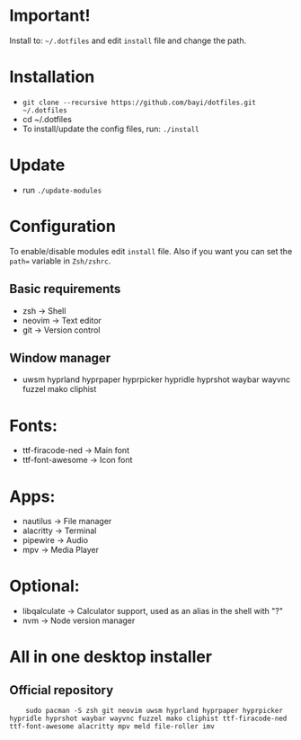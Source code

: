 
# Important!
Install to: `~/.dotfiles` and edit `install` file and change the path.

# Installation
- `git clone --recursive https://github.com/bayi/dotfiles.git ~/.dotfiles`
- cd ~/.dotfiles
- To install/update the config files, run: `./install`

# Update
- run `./update-modules`

# Configuration
To enable/disable modules edit `install` file. Also if you want you can set the `path=` variable in `Zsh/zshrc`.

## Basic requirements
 - zsh              -> Shell
 - neovim           -> Text editor
 - git              -> Version control

## Window manager
 - uwsm hyprland hyprpaper hyprpicker hypridle hyprshot waybar wayvnc fuzzel mako cliphist

# Fonts:
 - ttf-firacode-ned -> Main font
 - ttf-font-awesome -> Icon font

# Apps:
 - nautilus         -> File manager
 - alacritty        -> Terminal
 - pipewire         -> Audio
 - mpv              -> Media Player

# Optional:
 - libqalculate     -> Calculator support, used as an alias in the shell with "?"
 - nvm              -> Node version manager

# All in one desktop installer

## Official repository
```
    sudo pacman -S zsh git neovim uwsm hyprland hyprpaper hyprpicker hypridle hyprshot waybar wayvnc fuzzel mako cliphist ttf-firacode-ned ttf-font-awesome alacritty mpv meld file-roller imv
```
